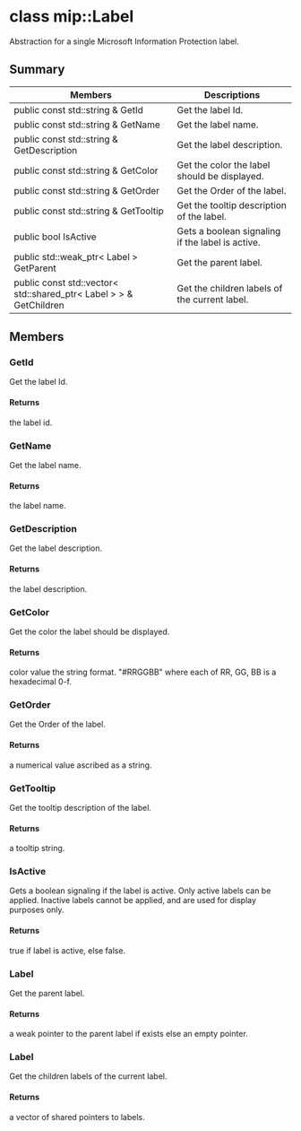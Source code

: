 # class mip::Label 
Abstraction for a single Microsoft Information Protection label.
## Summary
 Members                        | Descriptions                                
--------------------------------|---------------------------------------------
public const std::string & GetId | Get the label Id.
public const std::string & GetName | Get the label name.
public const std::string & GetDescription | Get the label description.
public const std::string & GetColor | Get the color the label should be displayed.
public const std::string & GetOrder | Get the Order of the label.
public const std::string & GetTooltip | Get the tooltip description of the label.
public bool IsActive | Gets a boolean signaling if the label is active.
public std::weak_ptr< Label > GetParent | Get the parent label.
public const std::vector< std::shared_ptr< Label > > & GetChildren | Get the children labels of the current label.
## Members
### GetId
Get the label Id.
#### Returns
the label id.
### GetName
Get the label name.
#### Returns
the label name.
### GetDescription
Get the label description.
#### Returns
the label description.
### GetColor
Get the color the label should be displayed.
#### Returns
color value the string format. "#RRGGBB" where each of RR, GG, BB is a hexadecimal 0-f.
### GetOrder
Get the Order of the label.
#### Returns
a numerical value ascribed as a string.
### GetTooltip
Get the tooltip description of the label.
#### Returns
a tooltip string.
### IsActive
Gets a boolean signaling if the label is active.
Only active labels can be applied. Inactive labels cannot be applied, and are used for display purposes only. 
#### Returns
true if label is active, else false.
### Label
Get the parent label.
#### Returns
a weak pointer to the parent label if exists else an empty pointer.
### Label
Get the children labels of the current label.
#### Returns
a vector of shared pointers to labels.